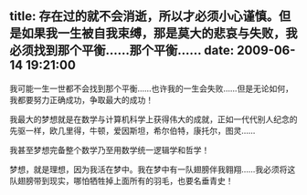 title: 存在过的就不会消逝，所以才必须小心谨慎。但是如果我一生被自我束缚，那是莫大的悲哀与失败，我必须找到那个平衡……那个平衡……
date: 2009-06-14 19:21:00
---

我可能一生一世都不会找到那个平衡……也许我的一生会失败……但是无论如何，我都要努力正确成功，争取最大的成功！

我最大的梦想就是在数学与计算机科学上获得伟大的成就，正如一代代别人纪念的先驱一样，欧几里得，牛顿，爱因斯坦，希尔伯特，康托尔，图灵……

我甚至梦想完备整个数学乃至用数学统一逻辑学和哲学！

梦想，就是理想，因为我活在梦中。我在梦中有一队翅膀伴我翱翔……我必须将这队翅膀带到现实，哪怕牺牲掉上面所有的羽毛，也要名垂青史！